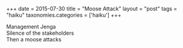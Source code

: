 +++
date = 2015-07-30
title = "Moose Attack"
layout = "post"
tags = "haiku"
taxonomies.categories = ['haiku']
+++

Management Jenga  
Silence of the stakeholders      
Then a moose attacks
